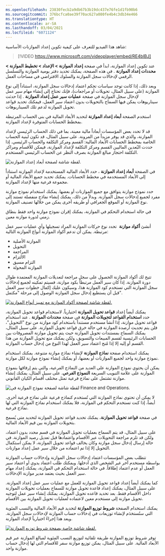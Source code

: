 ```yaml
---
ms.openlocfilehash: 23830fecb2a9db67b3b19dc437e76fe1d1fb90b6
ms.sourcegitcommit: 376bcfca0ae39f70ac627a080fe4b4c3db34e466
ms.translationtype: HT
ms.contentlocale: ar-SA
ms.lasthandoff: 03/04/2021
ms.locfileid: "6071124"
---
```

شاهد هذا الفيديو للتعرف على كيفية تكوين إعداد الموازنات الأساسية:


> [!VIDEO https://www.microsoft.com/videoplayer/embed/RE4blBJ] 

عند تكوين إعداد الموازنة، ابدأ في صفحة **إعداد الموازنة > الإعداد > تخطيط الموازنة > محددات إعداد الموازنة** . في هذه الصفحة، يمكنك تحديد دفتر يومية الموازنة والتسلسل الرقمي لإدخالات سجل الموازنة والسلوك الافتراضي في مساحات العمل.


وبعد ذلك، إذا كانت توجد سياسات تحكم اعتماد إدخالات سجل الموازنة، استناداً إلى نوع الموازنة (على سبيل المثال، تحويلات أو مراجعات)، فإنك تحتاج إلى إنشاء مهام سير عمل لإدخال سجل الموازنة في صفحة **عمليات سير عمل إعداد الموازنة** . إذا حدثت سيناريوهات يمكن فيها السماح بالتحويلات بدون اعتماد سير العمل، فيمكنك تحديد قواعد تحويل الموازنة لدعم تلك السيناريوهات.


استخدم الصفحة **أبعاد إعداد الموازنة** لتحديد الأبعاد المالية في بنى الحساب المرتبطة بمخطط الحسابات المتوفرة لإعداد الموازنة.

قد لا تحدد بعض المؤسسات أبعاداً مالية معينة، بما في ذلك الحساب الرئيسي لإعداد الموازنة، والذي قد يوفر مزيداً من المرونة. على سبيل المثال، قد تكون لبنية الحساب الخاصة بمخطط الحسابات الأبعاد المالية: القسم ومركز التكلفة والحساب الرئيسي. إذا حددت البُعدين الماليين القسم ومركز التكلفة لإعداد الموازنة، فيمكن للأقسام ومراكز التكلفة احتجاز مبالغ الموازنة بصرف النظر عن الحساب الرئيسي المستخدم.

![لقطة شاشة لصفحة أبعاد إعداد الموازنة.](../media/budgeting-dimensions.png)

في الصفحة **أبعاد إعداد الموازنة** ، حدد الأبعاد المالية المستخدمة لإعداد الموازنة استناداً إلى الأبعاد المستخدمة في مخطط الحسابات. يمكنك تحديد جميع الأبعاد المالية أو مجموعة فرعية منها لإعداد الموازنة.

حدد نموذج موازنة يتوافق مع جميع الموازنات أو بعضها.
يمكنك استخدام نموذج موازنة مفرد لجميع إدخالات سجل الموازنة.
وبدلاً من ذلك، يمكنك إنشاء نماذج منفصلة تستند إلى نوع الموازنة أو الموقع الجغرافي أو طريقه أخرى يمكن من خلالها تصنيف الموازنة.

في حالة استخدام التحكم في الموازنة، يمكنك إقران نموذج موازنة واحد فقط بنطاق زمني لدورة موازنة معين.

أنشئ **أكواد موازنة**  تحدد نوع حركات الموازنة المراد تسجيلها وأي عمليات سير عمل مرتبطة. يمكن أن تدعم أكواد الموازنة أنواع الموازنة التالية:

-   الموازنة الأصلية
-   التحويل
-   المراجعة
-   الالتزام
-   التزام مسبق
-   الموازنة المحولة

تتيح لك أكواد الموازنة الحصول على سجل مراجعة لتعديلات الموازنة المعتمدة طوال دورة الموازنة. إذا كان سير العمل مرتبطاً بكود موازنة، فسيتم تمكينه لجميع إدخالات سجل الموازنة التي تستخدم كود الموازنة هذا، وسيكون عليك إكمال خطوات سير العمل قبل أن يستطيع إدخال سجل الموازنة الوصول إلى مرحلة "مكتمل".
 
[ ![لقطة شاشة لصفحة أكواد الموازنة مع تمييز أنواع الموازنة.](../media/budget-codes.png) ](../media/budget-codes.png#lightbox)

يمكنك أيضاً إعداد **قواعد تحويل الموازنة** اختيارياً. لاستخدام قواعد تحويل الموازنة، حدد **استخدام القواعد لتحويلات الموازنة** في صفحة **محددات الموازنة** . عند استخدام قواعد تحويل موازنة، إذا أنشأ مستخدم مستنداً باستخدام كود موازنة من نوع "التحويل"، فلن يتم تحديث أرصدة الموازنة في حالة خرق قواعد تحويل الموازنة. على سبيل المثال، يمكنك السماح بمستندات تحويل الموازنة حيث يتم تحويل موازنة المصروفات بين الحسابات الرئيسية لقسم المبيعات والتسويق، ولكن يمكنك منع تحويل الموازنة من هذا القسم أو إليه إلا إذا مُنح اعتماد سير العمل لهذا النوع من إدخال حساب الموازنة.


يمكنك استخدام صفحة **نماذج الموازنة** لإنشاء نماذج موازنة متنوعة.
يمكنك استخدام نموذج موازنة واحد لجميع الموازنات أو بعضها، أو يمكنك إنشاء نموذج موازنة لكل موازنة.

يمكن أن يحتوي نموذج الموازنة على العديد من النماذج الفرعية، والتي يتم إرفاقها بنموذج الموازنة على علامة التبويب السريعة **النموذج الفرعي**. على سبيل المثال، يمكنك إنشاء موازنة تشتمل على نماذج فرعية تمثل مختلف أقسام الكيان القانوني.

![لقطة شاشة لصفحة نموذج الموازنة في Finance and Operations.](../media/budget-models.png)

لا يمكن أن تحتوي نماذج الموازنة التي تُستخدم كنماذج فرعية على نماذج فرعية أخرى.
أيضاً، إذا كنت تستخدم التحكم في الموازنة، فلا يمكنك استخدام نماذج الموازنة التي لها نماذج فرعية.

في صفحة **قواعد** **تحويل الموازنة**، يمكنك تحديد قواعد تحويل الموازنة لتحديد متى يُسمح بتحويلات الموازنة بين قيم الأبعاد المالية.

على سبيل المثال، قد يتم السماح بعمليات تحويل الموازنة في قسم محدد بدون اعتماد، ولكن قد تلزم مراجعة التحويلات عبر الأقسام واعتمادها قبل تعديل رصيد الموازنة. في حالة إرسال إدخال سجل موازنة وكان يخالف قواعد تحويل الموازنة، لا يمكن استكمال التحويل إلا إذا تم اعتماده من خلال سير عمل إعداد موازنات.

تتطلب بعض المؤسسات اعتماد إدخالات سجل الموازنة وإدخالات حساب الموازنة بواسطة مستخدم آخر غير الشخص الذي أدخلها. ويمكنك طلب اعتماد يدوي أو اعتماد سير العمل أو عدم اعتماد إطلاقاً. في حالة استخدام التحكم في الموازنة، يمكنك إعداد مهام سير العمل بحيث يعتمد مدير موازنة الإدخالات.

كما يمكنك أيضاً إعداد قواعد تحويل الموازنة للعمل مع عمليات سير عمل إعداد الموازنة. على سبيل المثال، يمكنك إعداد قاعدة تحويل موازنة للسماح بعمليات تحويلات الموازنة داخل الأقسام فقط. بعد تحديد قاعده تحويل الموازنة، يمكنك إنشاء سير عمل لتوجيه تحويل موازنة إلى مستخدم معين لاعتماده لعمليات تحويل الموازنة بين الأقسام.

يمكنك استخدام الصفحة **شروط توزيع الموازنة** لتحديد قيم الأبعاد المالية والنسب المئوية التي ستُستخدَم لإنشاء توزيعات في إدخالات حساب الموازنة لإدخالات سجل الموازنة.
ويعد هذا إجراءً اختيارياً لإعداد الموازنة.

 
[ ![لقطة شاشة خاصة بصفحة شروط توزيع الموازنة.](../media/budget-allocation-terms.png) ](../media/budget-allocation-terms.png#lightbox)

توفر شروط توزيع الموازنة طريقة تلقائية لتوزيع النسب المئوية لمبالغ الموازنة عبر قيم الأبعاد المالية. على سبيل المثال، يمكن توزيع موازنة سفر للأقسام التي لها إدخال حساب موازنة واحد.

